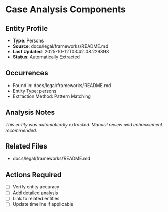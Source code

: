 # Case Analysis Components

## Entity Profile
- **Type**: Persons
- **Source**: docs/legal/frameworks/README.md
- **Last Updated**: 2025-10-12T03:42:08.229898
- **Status**: Automatically Extracted

## Occurrences
- Found in: docs/legal/frameworks/README.md
- Entity Type: persons
- Extraction Method: Pattern Matching

## Analysis Notes
*This entity was automatically extracted. Manual review and enhancement recommended.*

## Related Files
- docs/legal/frameworks/README.md

## Actions Required
- [ ] Verify entity accuracy
- [ ] Add detailed analysis
- [ ] Link to related entities
- [ ] Update timeline if applicable
